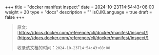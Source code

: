 +++
title = "docker manifest inspect"
date = 2024-10-23T14:54:43+08:00
weight = 20
type = "docs"
description = ""
isCJKLanguage = true
draft = false
+++

> 原文: [https://docs.docker.com/reference/cli/docker/manifest/inspect/](https://docs.docker.com/reference/cli/docker/manifest/inspect/)
>
> 收录该文档的时间：`2024-10-23T14:54:43+08:00`
